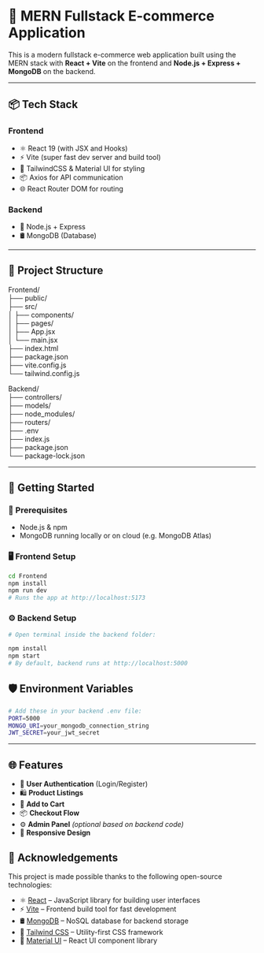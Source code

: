 # 🛒 MERN Fullstack E-commerce Application

This is a modern fullstack e-commerce web application built using the MERN stack with **React + Vite** on the frontend and **Node.js + Express + MongoDB** on the backend.

---

## 📦 Tech Stack

### Frontend
- ⚛️ React 19 (with JSX and Hooks)
- ⚡ Vite (super fast dev server and build tool)
- 🎨 TailwindCSS & Material UI for styling
- 📦 Axios for API communication
- 🌐 React Router DOM for routing

### Backend
- 🚀 Node.js + Express 
- 🛢️ MongoDB (Database)

---

## 📁 Project Structure

Frontend/ <br/>
├── public/ <br/>
├── src/ <br/>
│ ├── components/ <br/>
│ ├── pages/ <br/>
│ ├── App.jsx <br/>
│ └── main.jsx <br/>
├── index.html <br/>
├── package.json <br/>
├── vite.config.js <br/>
└── tailwind.config.js <br/>

Backend/ <br/>
├── controllers/ <br/>
├── models/ <br/>
├── node_modules/ <br/>
├── routers/ <br/>
├── .env <br/>
├── index.js <br/>
├── package.json <br/>
└── package-lock.json <br/>


---

## 🚀 Getting Started

### 📌 Prerequisites
- Node.js & npm
- MongoDB running locally or on cloud (e.g. MongoDB Atlas)

### 🖥️ Frontend Setup

```bash
cd Frontend
npm install
npm run dev
# Runs the app at http://localhost:5173
```
### ⚙️ Backend Setup
```bash
# Open terminal inside the backend folder:

npm install
npm start
# By default, backend runs at http://localhost:5000
```
## 🛡️ Environment Variables
```bash
# Add these in your backend .env file:
PORT=5000
MONGO_URI=your_mongodb_connection_string
JWT_SECRET=your_jwt_secret
```
---
## 🌐 Features

- 🔐 **User Authentication** (Login/Register)
- 🛍️ **Product Listings**
- 🛒 **Add to Cart**
- 📦 **Checkout Flow**
- ⚙️ **Admin Panel** *(optional based on backend code)*
- 📱 **Responsive Design**

## 🙌 Acknowledgements

This project is made possible thanks to the following open-source technologies:

- ⚛️ [React](https://reactjs.org/) – JavaScript library for building user interfaces
- ⚡ [Vite](https://vitejs.dev/) – Frontend build tool for fast development
- 🛢️ [MongoDB](https://www.mongodb.com/) – NoSQL database for backend storage
- 🎨 [Tailwind CSS](https://tailwindcss.com/) – Utility-first CSS framework
- 🧩 [Material UI](https://mui.com/) – React UI component library

